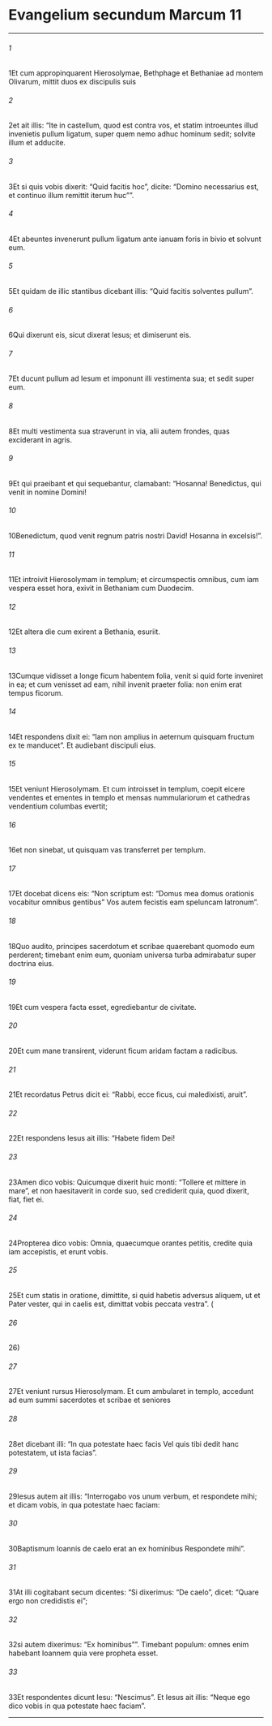 
# Evangelium secundum Marcum 11
***
###### 1
<span class=vrs>1</span>Et cum appropinquarent Hierosolymae, Bethphage et Bethaniae ad montem Olivarum, mittit duos ex discipulis suis
###### 2
<span class=vrs>2</span>et ait illis: “Ite in castellum, quod est contra vos, et statim introeuntes illud invenietis pullum ligatum, super quem nemo adhuc hominum sedit; solvite illum et adducite.
###### 3
<span class=vrs>3</span>Et si quis vobis dixerit: “Quid facitis hoc”, dicite: “Domino necessarius est, et continuo illum remittit iterum huc””.
###### 4
<span class=vrs>4</span>Et abeuntes invenerunt pullum ligatum ante ianuam foris in bivio et solvunt eum.
###### 5
<span class=vrs>5</span>Et quidam de illic stantibus dicebant illis: “Quid facitis solventes pullum”.
###### 6
<span class=vrs>6</span>Qui dixerunt eis, sicut dixerat Iesus; et dimiserunt eis.
###### 7
<span class=vrs>7</span>Et ducunt pullum ad Iesum et imponunt illi vestimenta sua; et sedit super eum.
###### 8
<span class=vrs>8</span>Et multi vestimenta sua straverunt in via, alii autem frondes, quas exciderant in agris.
###### 9
<span class=vrs>9</span>Et qui praeibant et qui sequebantur, clamabant: “Hosanna! Benedictus, qui venit in nomine Domini!
###### 10
<span class=vrs>10</span>Benedictum, quod venit regnum patris nostri David! Hosanna in excelsis!”.
###### 11
<span class=vrs>11</span>Et introivit Hierosolymam in templum; et circumspectis omnibus, cum iam vespera esset hora, exivit in Bethaniam cum Duodecim.
###### 12
<span class=vrs>12</span>Et altera die cum exirent a Bethania, esuriit.
###### 13
<span class=vrs>13</span>Cumque vidisset a longe ficum habentem folia, venit si quid forte inveniret in ea; et cum venisset ad eam, nihil invenit praeter folia: non enim erat tempus ficorum.
###### 14
<span class=vrs>14</span>Et respondens dixit ei: “Iam non amplius in aeternum quisquam fructum ex te manducet”. Et audiebant discipuli eius.
###### 15
<span class=vrs>15</span>Et veniunt Hierosolymam. Et cum introisset in templum, coepit eicere vendentes et ementes in templo et mensas nummulariorum et cathedras vendentium columbas evertit;
###### 16
<span class=vrs>16</span>et non sinebat, ut quisquam vas transferret per templum.
###### 17
<span class=vrs>17</span>Et docebat dicens eis: “Non scriptum est: “Domus mea domus orationis vocabitur omnibus gentibus” Vos autem fecistis eam speluncam latronum”.
###### 18
<span class=vrs>18</span>Quo audito, principes sacerdotum et scribae quaerebant quomodo eum perderent; timebant enim eum, quoniam universa turba admirabatur super doctrina eius.
###### 19
<span class=vrs>19</span>Et cum vespera facta esset, egrediebantur de civitate.
###### 20
<span class=vrs>20</span>Et cum mane transirent, viderunt ficum aridam factam a radicibus.
###### 21
<span class=vrs>21</span>Et recordatus Petrus dicit ei: “Rabbi, ecce ficus, cui maledixisti, aruit”.
###### 22
<span class=vrs>22</span>Et respondens Iesus ait illis: “Habete fidem Dei!
###### 23
<span class=vrs>23</span>Amen dico vobis: Quicumque dixerit huic monti: “Tollere et mittere in mare”, et non haesitaverit in corde suo, sed crediderit quia, quod dixerit, fiat, fiet ei.
###### 24
<span class=vrs>24</span>Propterea dico vobis: Omnia, quaecumque orantes petitis, credite quia iam accepistis, et erunt vobis.
###### 25
<span class=vrs>25</span>Et cum statis in oratione, dimittite, si quid habetis adversus aliquem, ut et Pater vester, qui in caelis est, dimittat vobis peccata vestra”. (
###### 26
<span class=vrs>26</span>)
###### 27
<span class=vrs>27</span>Et veniunt rursus Hierosolymam. Et cum ambularet in templo, accedunt ad eum summi sacerdotes et scribae et seniores
###### 28
<span class=vrs>28</span>et dicebant illi: “In qua potestate haec facis Vel quis tibi dedit hanc potestatem, ut ista facias”.
###### 29
<span class=vrs>29</span>Iesus autem ait illis: “Interrogabo vos unum verbum, et respondete mihi; et dicam vobis, in qua potestate haec faciam:
###### 30
<span class=vrs>30</span>Baptismum Ioannis de caelo erat an ex hominibus Respondete mihi”.
###### 31
<span class=vrs>31</span>At illi cogitabant secum dicentes: “Si dixerimus: “De caelo”, dicet: “Quare ergo non credidistis ei”;
###### 32
<span class=vrs>32</span>si autem dixerimus: “Ex hominibus””. Timebant populum: omnes enim habebant Ioannem quia vere propheta esset.
###### 33
<span class=vrs>33</span>Et respondentes dicunt Iesu: “Nescimus”. Et Iesus ait illis: “Neque ego dico vobis in qua potestate haec faciam”.
***
